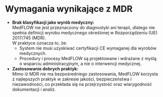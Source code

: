 # Wymagania wynikające z MDR

* **Brak klasyfikacji jako wyrób medyczny:**\
  MedFLOW nie jest przeznaczony do diagnostyki ani terapii, dlatego nie spełnia definicji wyrobu medycznego określonej w Rozporządzeniu (UE) 2017/745 (MDR).\
  W praktyce oznacza to, że:
  * System nie musi uzyskiwać certyfikacji CE wymaganej dla wyrobów medycznych.
  * Procedury i procesy MedFLOW są projektowane i wdrażane z myślą o wsparciu administracyjnym, a nie o interwencji medycznej.
* **Zastosowanie dobrych praktyk:**\
  Mimo iż MDR nie ma bezpośredniego zastosowania, MedFLOW korzysta z najlepszych praktyk w zakresie jakości, bezpieczeństwa i niezawodności, co przekłada się na przejrzystość oraz wiarygodność dokumentacji i analiz.
